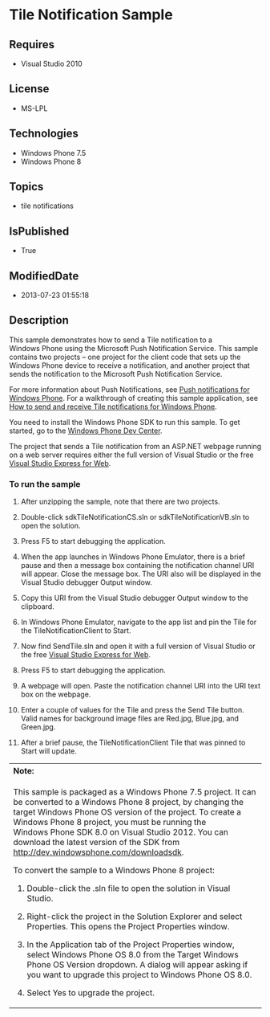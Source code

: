 # Tile Notification Sample
## Requires
* Visual Studio 2010
## License
* MS-LPL
## Technologies
* Windows Phone 7.5
* Windows Phone 8
## Topics
* tile notifications
## IsPublished
* True
## ModifiedDate
* 2013-07-23 01:55:18
## Description

<div id="mainBody">
<p></p>
<div class="introduction">
<p>This sample demonstrates how to send a Tile notification to a Windows&nbsp;Phone using the Microsoft Push Notification Service. This sample contains two projects – one project for the client code that sets up the Windows&nbsp;Phone device to receive a notification,
 and another project that sends the notification to the Microsoft Push Notification Service.</p>
<p>For more information about Push Notifications, see <a href="http://go.microsoft.com/fwlink/?LinkID=219458">
Push notifications for Windows Phone</a>. For a walkthrough of creating this sample application, see
<a href="http://go.microsoft.com/fwlink/?LinkID=219461">How to send and receive Tile notifications for Windows Phone</a>.</p>
<p>You need to install the Windows&nbsp;Phone&nbsp;SDK to run this sample. To get started, go to the
<a href="http://go.microsoft.com/fwlink/?LinkId=259204">Windows Phone Dev Center</a>.
</p>
<p>The project that sends a Tile notification from an ASP.NET webpage running on a web server requires either the full version of Visual Studio or the free
<a href="http://go.microsoft.com/fwlink/?LinkID=216094">Visual Studio Express for Web</a>.</p>
<h3 class="procedureSubHeading">To run the sample</h3>
<div class="subSection">
<ol>
<li>
<p>After unzipping the sample, note that there are two projects. </p>
</li><li>
<p>Double-click <span class="ui">sdkTileNotificationCS.sln</span> or <span class="ui">
sdkTileNotificationVB.sln</span> to open the solution.</p>
</li><li>
<p>Press F5 to start debugging the application.</p>
</li><li>
<p>When the app launches in Windows&nbsp;Phone Emulator, there is a brief pause and then a message box containing the notification channel URI will appear. Close the message box. The URI also will be displayed in the Visual Studio debugger Output window.</p>
</li><li>
<p>Copy this URI from the Visual Studio debugger Output window to the clipboard.</p>
</li><li>
<p>In Windows&nbsp;Phone Emulator, navigate to the app list and pin the Tile for the TileNotificationClient to Start.</p>
</li><li>
<p>Now find SendTile.sln and open it with a full version of Visual Studio or the free
<a href="http://go.microsoft.com/fwlink/?LinkID=216094">Visual Studio Express for Web</a>.</p>
</li><li>
<p>Press F5 to start debugging the application.</p>
</li><li>
<p>A webpage will open. Paste the notification channel URI into the URI text box on the webpage.</p>
</li><li>
<p>Enter a couple of values for the Tile and press the <span class="ui">Send Tile</span> button. Valid names for background image files are Red.jpg, Blue.jpg, and Green.jpg.</p>
</li><li>
<p>After a brief pause, the TileNotificationClient Tile that was pinned to Start will update.</p>
</li></ol>
</div>
<div class="alert">
<table width="100%" cellspacing="0" cellpadding="0">
<tbody>
<tr>
<th align="left"><b>Note:</b> </th>
</tr>
<tr>
<td>
<p>This sample is packaged as a Windows&nbsp;Phone&nbsp;7.5 project. It can be converted to a Windows&nbsp;Phone&nbsp;8 project, by changing the target Windows Phone OS version of the project. To create a Windows&nbsp;Phone&nbsp;8 project, you must be running the Windows&nbsp;Phone&nbsp;SDK&nbsp;8.0 on
 Visual Studio 2012. You can download the latest version of the SDK from <a href="http://dev.windowsphone.com/downloadsdk">
http://dev.windowsphone.com/downloadsdk</a>.</p>
<p>To convert the sample to a Windows&nbsp;Phone&nbsp;8 project:</p>
<ol>
<li>
<p>Double-click the <span class="ui">.sln</span> file to open the solution in Visual Studio.</p>
</li><li>
<p>Right-click the project in the <span class="ui">Solution Explorer</span> and select
<span class="ui">Properties</span>. This opens the <span class="ui">Project Properties</span> window.</p>
</li><li>
<p>In the <span class="ui">Application</span> tab of the Project Properties window, select
<span class="ui">Windows Phone OS 8.0</span> from the <span class="ui">Target Windows Phone OS Version</span> dropdown. A dialog will appear asking if you want to upgrade this project to Windows Phone OS 8.0.</p>
</li><li>
<p>Select <span class="ui">Yes</span> to upgrade the project.</p>
</li></ol>
</td>
</tr>
</tbody>
</table>
</div>
</div>
</div>
